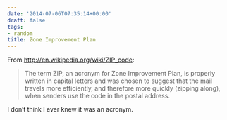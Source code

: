 ```yaml
---
date: '2014-07-06T07:35:14+00:00'
draft: false
tags:
- random
title: Zone Improvement Plan
---
```


From http://en.wikipedia.org/wiki/ZIP_code:

>The term ZIP, an acronym for Zone Improvement Plan, is properly written in capital letters and was chosen to suggest that the mail travels more efficiently, and therefore more quickly (zipping along), when senders use the code in the postal address.

I don’t think I ever knew it was an acronym.
